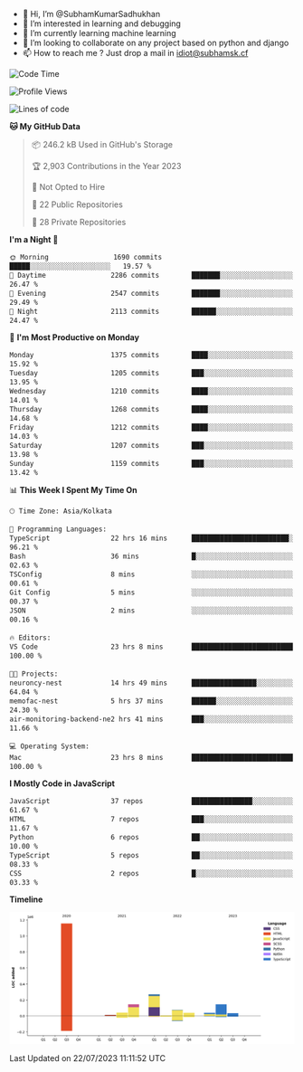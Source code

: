 - 👋 Hi, I’m @SubhamKumarSadhukhan
- 👀 I’m interested in learning and debugging
- 🌱 I’m currently learning machine learning
- 💞️ I’m looking to collaborate on any project based on python and django
- 📫 How to reach me ?
      Just drop a mail in idiot@subhamsk.cf

<!---
SubhamKumarSadhukhan/SubhamKumarSadhukhan is a ✨ special ✨ repository because its `README.md` (this file) appears on your GitHub profile.
You can click the Preview link to take a look at your changes.
--->


<!--START_SECTION:waka-->
![Code Time](http://img.shields.io/badge/Code%20Time-1%2C355%20hrs%2048%20mins-blue)

![Profile Views](http://img.shields.io/badge/Profile%20Views-0-blue)

![Lines of code](https://img.shields.io/badge/From%20Hello%20World%20I%27ve%20Written-2.0%20million%20lines%20of%20code-blue)

**🐱 My GitHub Data** 

> 📦 246.2 kB Used in GitHub's Storage 
 > 
> 🏆 2,903 Contributions in the Year 2023
 > 
> 🚫 Not Opted to Hire
 > 
> 📜 22 Public Repositories 
 > 
> 🔑 28 Private Repositories 
 > 
**I'm a Night 🦉** 

```text
🌞 Morning                1690 commits        █████░░░░░░░░░░░░░░░░░░░░   19.57 % 
🌆 Daytime                2286 commits        ███████░░░░░░░░░░░░░░░░░░   26.47 % 
🌃 Evening                2547 commits        ███████░░░░░░░░░░░░░░░░░░   29.49 % 
🌙 Night                  2113 commits        ██████░░░░░░░░░░░░░░░░░░░   24.47 % 
```
📅 **I'm Most Productive on Monday** 

```text
Monday                   1375 commits        ████░░░░░░░░░░░░░░░░░░░░░   15.92 % 
Tuesday                  1205 commits        ███░░░░░░░░░░░░░░░░░░░░░░   13.95 % 
Wednesday                1210 commits        ████░░░░░░░░░░░░░░░░░░░░░   14.01 % 
Thursday                 1268 commits        ████░░░░░░░░░░░░░░░░░░░░░   14.68 % 
Friday                   1212 commits        ████░░░░░░░░░░░░░░░░░░░░░   14.03 % 
Saturday                 1207 commits        ███░░░░░░░░░░░░░░░░░░░░░░   13.98 % 
Sunday                   1159 commits        ███░░░░░░░░░░░░░░░░░░░░░░   13.42 % 
```


📊 **This Week I Spent My Time On** 

```text
🕑︎ Time Zone: Asia/Kolkata

💬 Programming Languages: 
TypeScript               22 hrs 16 mins      ████████████████████████░   96.21 % 
Bash                     36 mins             █░░░░░░░░░░░░░░░░░░░░░░░░   02.63 % 
TSConfig                 8 mins              ░░░░░░░░░░░░░░░░░░░░░░░░░   00.61 % 
Git Config               5 mins              ░░░░░░░░░░░░░░░░░░░░░░░░░   00.37 % 
JSON                     2 mins              ░░░░░░░░░░░░░░░░░░░░░░░░░   00.16 % 

🔥 Editors: 
VS Code                  23 hrs 8 mins       █████████████████████████   100.00 % 

🐱‍💻 Projects: 
neuroncy-nest            14 hrs 49 mins      ████████████████░░░░░░░░░   64.04 % 
memofac-nest             5 hrs 37 mins       ██████░░░░░░░░░░░░░░░░░░░   24.30 % 
air-monitoring-backend-ne2 hrs 41 mins       ███░░░░░░░░░░░░░░░░░░░░░░   11.66 % 

💻 Operating System: 
Mac                      23 hrs 8 mins       █████████████████████████   100.00 % 
```

**I Mostly Code in JavaScript** 

```text
JavaScript               37 repos            ███████████████░░░░░░░░░░   61.67 % 
HTML                     7 repos             ███░░░░░░░░░░░░░░░░░░░░░░   11.67 % 
Python                   6 repos             ██░░░░░░░░░░░░░░░░░░░░░░░   10.00 % 
TypeScript               5 repos             ██░░░░░░░░░░░░░░░░░░░░░░░   08.33 % 
CSS                      2 repos             █░░░░░░░░░░░░░░░░░░░░░░░░   03.33 % 
```



**Timeline**

![Lines of Code chart](https://raw.githubusercontent.com/SubhamKumarSadhukhan/SubhamKumarSadhukhan/main/assets/bar_graph.png)


 Last Updated on 22/07/2023 11:11:52 UTC
<!--END_SECTION:waka-->
